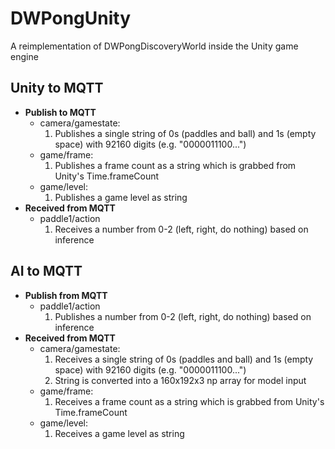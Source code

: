 # DWPongUnity
A reimplementation of DWPongDiscoveryWorld inside the Unity game engine

## Unity to MQTT

- **Publish to MQTT**
   - camera/gamestate: 
      1. Publishes a single string of 0s (paddles and ball) and 1s (empty space) with 92160 digits (e.g. "0000011100...")
   - game/frame:
      1. Publishes a frame count as a string which is grabbed from Unity's Time.frameCount
   - game/level:
      1. Publishes a game level as string
- **Received from MQTT**
   - paddle1/action
      1. Receives a number from 0-2 (left, right, do nothing) based on inference
      
      
 ## AI to MQTT
 
- **Publish from MQTT**
   - paddle1/action
      1. Publishes a number from 0-2 (left, right, do nothing) based on inference
- **Received from MQTT**
   - camera/gamestate: 
      1. Receives a single string of 0s (paddles and ball) and 1s (empty space) with 92160 digits (e.g. "0000011100...")
      2. String is converted into a 160x192x3 np array for model input
   - game/frame:
      1. Receives a frame count as a string which is grabbed from Unity's Time.frameCount
   - game/level:
      1. Receives a game level as string
